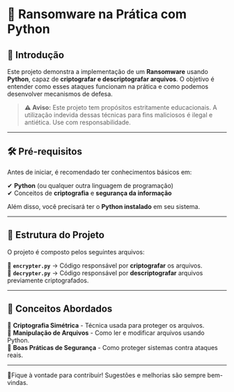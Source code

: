 # 🛑 Ransomware na Prática com Python  

## 📌 Introdução   
Este projeto demonstra a implementação de um **Ransomware** usando **Python**, capaz de **criptografar e descriptografar arquivos**. O objetivo é entender como esses ataques funcionam na prática e como podemos desenvolver mecanismos de defesa.  

> **⚠️ Aviso:** Este projeto tem propósitos estritamente educacionais. A utilização indevida dessas técnicas para fins maliciosos é ilegal e antiética. Use com responsabilidade.
---

## 🛠️ Pré-requisitos  

Antes de iniciar, é recomendado ter conhecimentos básicos em:  

✔ **Python** (ou qualquer outra linguagem de programação)  
✔ Conceitos de **criptografia** e **segurança da informação**  

Além disso, você precisará ter o **Python instalado** em seu sistema.  

---

## 📂 Estrutura do Projeto  

O projeto é composto pelos seguintes arquivos:  

📌 **`encrypter.py`** → Código responsável por **criptografar** os arquivos.  
📌 **`decrypter.py`** → Código responsável por **descriptografar** arquivos previamente criptografados.  

---

## 📖 Conceitos Abordados  

🔹 **Criptografia Simétrica** - Técnica usada para proteger os arquivos.  
🔹 **Manipulação de Arquivos** - Como ler e modificar arquivos usando Python.  
🔹 **Boas Práticas de Segurança** - Como proteger sistemas contra ataques reais.  

---

🚀Fique à vontade para contribuir! Sugestões e melhorias são sempre bem-vindas. 
